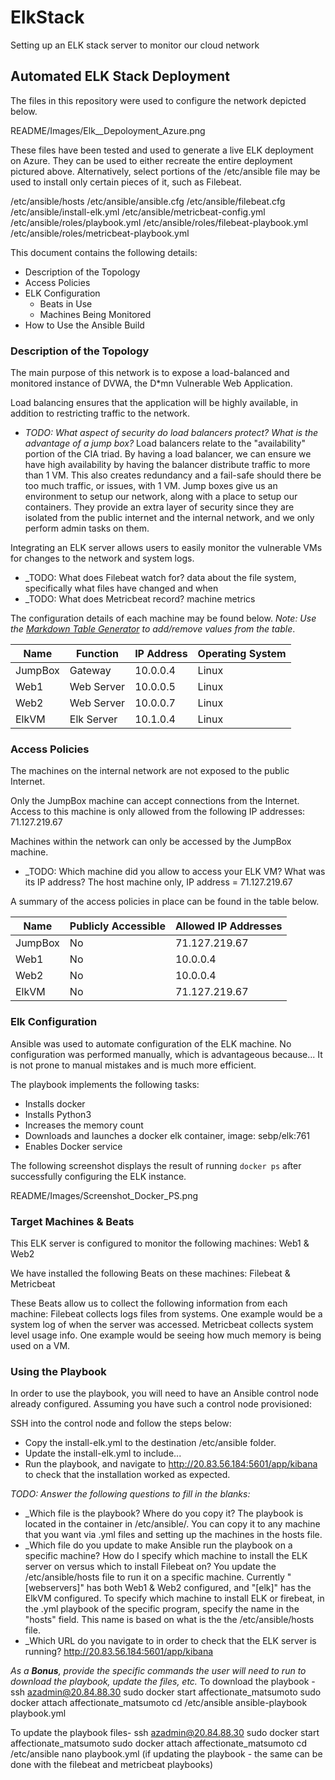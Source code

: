 # ElkStack
Setting up an ELK stack server to monitor our cloud network
## Automated ELK Stack Deployment

The files in this repository were used to configure the network depicted below.

README/Images/Elk__Depoloyment_Azure.png

These files have been tested and used to generate a live ELK deployment on Azure. They can be used to either recreate the entire deployment pictured above. Alternatively, select portions of the /etc/ansible file may be used to install only certain pieces of it, such as Filebeat.

  /etc/ansible/hosts
  /etc/ansible/ansible.cfg
  /etc/ansible/filebeat.cfg
  /etc/ansible/install-elk.yml
  /etc/ansible/metricbeat-config.yml
  /etc/ansible/roles/playbook.yml
  /etc/ansible/roles/filebeat-playbook.yml
  /etc/ansible/roles/metricbeat-playbook.yml

This document contains the following details:
- Description of the Topology
- Access Policies
- ELK Configuration
  - Beats in Use
  - Machines Being Monitored
- How to Use the Ansible Build


### Description of the Topology

The main purpose of this network is to expose a load-balanced and monitored instance of DVWA, the D*mn Vulnerable Web Application.

Load balancing ensures that the application will be highly available, in addition to restricting traffic to the network.
- _TODO: What aspect of security do load balancers protect? What is the advantage of a jump box?_
Load balancers relate to the "availability" portion of the CIA triad. By having a load balancer, we can ensure we have high availability by having the balancer distribute traffic to more than 1 VM.  This also creates redundancy and a fail-safe should there be too much traffic, or issues, with 1 VM.
Jump boxes give us an environment to setup our network, along with a place to setup our containers. They provide an extra layer of security since they are isolated from the public internet and the internal network, and we only perform admin tasks on them.

Integrating an ELK server allows users to easily monitor the vulnerable VMs for changes to the network and system logs.
- _TODO: What does Filebeat watch for? data about the file system, specifically what files have changed and when
- _TODO: What does Metricbeat record? machine metrics

The configuration details of each machine may be found below.
_Note: Use the [Markdown Table Generator](http://www.tablesgenerator.com/markdown_tables) to add/remove values from the table_.

| Name    | Function   | IP Address | Operating System |
|---------|------------|------------|------------------|
| JumpBox | Gateway    | 10.0.0.4   | Linux            |
| Web1    | Web Server | 10.0.0.5   | Linux            |
| Web2    | Web Server | 10.0.0.7   | Linux            |
| ElkVM   | Elk Server | 10.1.0.4   | Linux            |

### Access Policies

The machines on the internal network are not exposed to the public Internet. 

Only the JumpBox machine can accept connections from the Internet. Access to this machine is only allowed from the following IP addresses:
71.127.219.67

Machines within the network can only be accessed by the JumpBox machine.
- _TODO: Which machine did you allow to access your ELK VM? What was its IP address? The host machine only, IP address = 71.127.219.67 

A summary of the access policies in place can be found in the table below.

| Name    | Publicly Accessible | Allowed IP Addresses |
|---------|---------------------|----------------------|
| JumpBox | No                  | 71.127.219.67        |
| Web1    | No                  | 10.0.0.4             |
| Web2    | No                  | 10.0.0.4             |
| ElkVM   | No                  | 71.127.219.67        |

### Elk Configuration

Ansible was used to automate configuration of the ELK machine. No configuration was performed manually, which is advantageous because...
It is not prone to manual mistakes and is much more efficient.

The playbook implements the following tasks:
- Installs docker
- Installs Python3
- Increases the memory count
- Downloads and launches a docker elk container, image: sebp/elk:761
- Enables Docker service

The following screenshot displays the result of running `docker ps` after successfully configuring the ELK instance.

README/Images/Screenshot_Docker_PS.png

### Target Machines & Beats
This ELK server is configured to monitor the following machines:
Web1 & Web2

We have installed the following Beats on these machines:
Filebeat & Metricbeat

These Beats allow us to collect the following information from each machine:
Filebeat collects logs files from systems. One example would be a system log of when the server was accessed.
Metricbeat collects system level usage info. One example would be seeing how much memory is being used on a VM.

### Using the Playbook
In order to use the playbook, you will need to have an Ansible control node already configured. Assuming you have such a control node provisioned: 

SSH into the control node and follow the steps below:
- Copy the install-elk.yml to the destination /etc/ansible folder.
- Update the install-elk.yml to include...
- Run the playbook, and navigate to http://20.83.56.184:5601/app/kibana to check that the installation worked as expected.

_TODO: Answer the following questions to fill in the blanks:_
- _Which file is the playbook? Where do you copy it? The playbook is located in the container in /etc/ansible/.  You can copy it to any machine that you want via .yml files and setting up the machines in the hosts file.
- _Which file do you update to make Ansible run the playbook on a specific machine? How do I specify which machine to install the ELK server on versus which to install Filebeat on? You update the /etc/ansible/hosts file to run it on a specific machine.  Currently "[webservers]" has both Web1 & Web2 configured, and "[elk]" has the ElkVM configured. To specify which machine to install ELK or firebeat, in the .yml playbook of the specific program, specify the name in the "hosts" field.   This name is based on what is the the /etc/ansible/hosts file. 
- _Which URL do you navigate to in order to check that the ELK server is running? http://20.83.56.184:5601/app/kibana

_As a **Bonus**, provide the specific commands the user will need to run to download the playbook, update the files, etc._
To download the playbook -
ssh azadmin@20.84.88.30
sudo docker start affectionate_matsumoto
sudo docker attach affectionate_matsumoto
cd /etc/ansible
ansible-playbook playbook.yml

To update the playbook files-
ssh azadmin@20.84.88.30
sudo docker start affectionate_matsumoto
sudo docker attach affectionate_matsumoto
cd /etc/ansible
nano playbook.yml (if updating the playbook - the same can be done with the filebeat and metricbeat playbooks)
